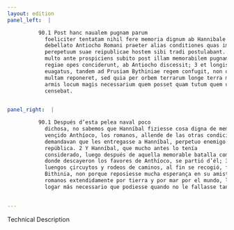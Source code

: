```yaml
---
layout: edition
panel_left:  |

          90.1 Post hanc naualem pugnam parum
            foeliciter tentatam nihil fere memoria dignum ab Hannibale gestum accaepimus. Nam
            debellato Antiocho Romani praeter alias conditiones quas imposuerunt regi, Hannibalem
            perepetuum suae reipublicae hostem sibi tradi postulabant. 2 Haec Hannibal
            multo ante prospiciens subito post illam memorabilem pugnam ad Magnesiam commissam, qua
            regiae opes conciderunt, ab Antiocho discessit; 3 et longis erroribus
            euagatus, tandem ad Prusiam Bythiniae regem confugit, non quod in amicitia eius spem
            multam reponeret, sed quia per orbem terrarum longe terra marique dominantibus Romanis
            armis locum magis necessarium quem posset quam tutum quem uellet, sibi petendum
            censebat.
        

panel_right:  |

          90.1 Después d’esta pelea naval poco
            dichosa, no sabemos que Hanníbal fiziesse cosa digna de memoria. Ca
            vençido Anthíoco, los romanos, allende de las otras condiciones que posieron al rey,
            demandavan que les entregasse a Hanníbal, perpetuo enemigo de su
            república. 2 Y Hanníbal, que mucho antes lo tenía
            considerado, luego después de aquella memorable batalla cometida çerca de Magnesia,
            donde descayeron los favores de Anthíoco, se partió d’él; 3 y después de
            luengos çircuytos y rodeos de caminos, al fin se recogió, fuyendo a Prusia, rey de
            Bithinia, non porque reposiesse mucha esperança en su amistad, mas porque señoreando los
            romanos extendidamente por tierra y por mar por el mundo, le parecía deverse acojer al
            logar más necessario que podiesse quando no le fallasse tan seguro como quesiesse.
        

---
```


 Technical Description 